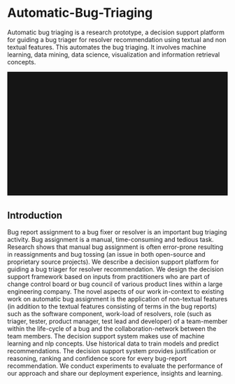 # Automatic-Bug-Triaging
Automatic bug triaging is a research prototype, a decision support platform for guiding a bug triager for resolver  recommendation using textual and non textual features. This automates the bug triaging. It involves machine learning, data mining,  data science, visualization and information retrieval concepts.

![Short News](NotCommit//ABT.gif)

## Introduction
Bug report assignment to a bug fixer or resolver is an important bug triaging activity. Bug assignment is a manual, time-consuming and tedious task. Research shows that manual bug assignment is often error-prone resulting in reassignments and bug tossing (an issue in both open-source and proprietary source projects). We describe a decision support platform for guiding a bug triager for resolver recommendation. We design the decision support framework based on inputs from practitioners who are part of change control board or bug council of various product lines within a large engineering company.
 	The novel aspects of our work in-context to existing work on automatic bug assignment is the application of non-textual features (in addition to the textual features consisting of terms in the bug reports) such as the software component, work-load of resolvers, role (such as triager, tester, product manager, test lead and developer) of a team-member within the life-cycle of a bug and the collaboration-network between the team members.
The decision support system makes use of machine learning and nlp concepts. Use historical data to train models and predict recommendations.
 	The decision support system provides justification or reasoning, ranking and confidence score for every bug-report recommendation. We conduct experiments to evaluate the performance of our approach and share our deployment experience, insights and learning.
 	
 	
 	
 